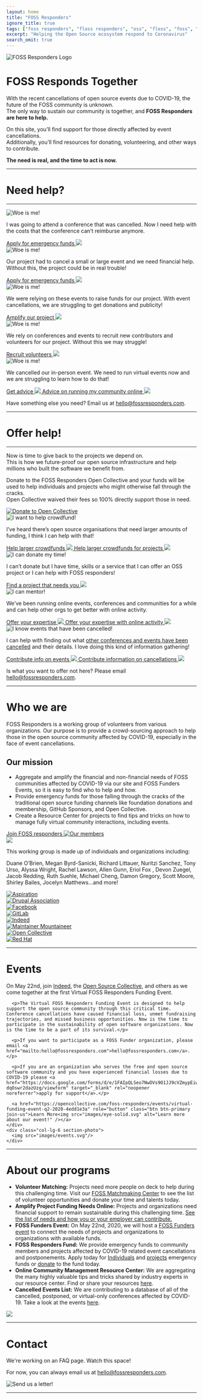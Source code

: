 ```yaml
---
layout: home
title: "FOSS Responders"
ignore_title: true
tags: ["foss responders", "floss responders", "oss", "floss", "foss", "open source", "aid", "coronavirus", "covid-19", "opensource"]
excerpt: "Helping the Open Source ecosystem respond to Coronavirus"
search_omit: true
---
```


<div class="logo">
  <img src="images/Foss-responder-hp-logo.png" alt="FOSS Responders Logo" >
  <h1 class="tagline">
    <span class="foss">FOSS</span> <span class="responds">Responds</span> <span class="together">Together</span>
  </h1>
</div>
<div class="container">
  <div class="row justify-content-md-center top-content">
    <div class="col-md-10">
      <p>With the recent cancellations of open source events due to COVID-19, the future of the FOSS community is unknown.<br class="d-none d-lg-block"/> The only way to sustain our community is together, and <strong>FOSS Responders are here to help.</strong></p>
      <p>On this site, you’ll find support for those directly affected by event cancellations.<br class="d-none d-lg-block"/> Additionally, you’ll find resources for donating, volunteering, and other ways to contribute.</p>
      <p><strong>The need is real, and the time to act is now.</strong></p>
    </div>
  </div>
  <hr style="border-color:#7BC9AC;"/>
  <div class="row justify-content-md-center" id="need-help">
    <div class="col-md">
      <h1>Need help?</h1>
      <hr class="mini" style="border-color:#FF62A0;"/>
    </div>
  </div>
  <div class="row">
    <div class="col-md-6 photo-box emergency">
      <img src="images/avataaars.png" class="avatar" alt="Woe is me!">
      <p>I was going to attend a conference that was cancelled. Now I need help with the costs that the conference can’t reimburse anymore.</p>
      <a href="https://docs.google.com/forms/d/e/1FAIpQLSeb9yPu3wuA8yklb-bdz9L6x3TLNeK1B4ws9Nf0QB473dV-_A/viewform" role="button" class="btn btn-primary link-button">
        Apply for emergency funds
        <img src="images/chevron-right-solid.svg" />
      </a>
    </div>
    <div class="col-md-6 photo-box-right emergency-event">
      <img src="images/avataaars (1).png" class="avatar" alt="Woe is me!">
      <p>Our project had to cancel a small or large event and we need financial help. Without this, the project could be in real trouble!</p>
      <a href="https://docs.google.com/forms/d/e/1FAIpQLSfncGLt7NQZIsFftsVJ-9upsXx7gYaJwJMkMgVK5ou9UIgZYw/viewform" role="button" class="btn btn-primary link-button">
        Apply for emergency funds
        <img src="images/chevron-right-solid.svg" />
      </a>
    </div>
  </div>
  <div class="row">
    <div class="col-md-6 photo-box amplify">
      <img src="images/avataaars-2.png" class="avatar" alt="Woe is me!">
      <p>We were relying on these events to raise funds for our project. With event cancellations, we are struggling to get donations and publicity!</p>
      <a href="https://fossresponders.discourse.group/t/foss-crowdfunding-campaigns-that-need-your-help/61" role="button" class="btn btn-primary link-button">
        Amplify our project
        <img src="images/chevron-right-solid.svg" />
      </a>
    </div>
    <div class="col-md-6 photo-box-right recruit">
      <img src="images/avataaars (1)-2.png" class="avatar" alt="Woe is me!">
      <p>We rely on conferences and events to recruit new contributors and volunteers for our project. Without this we may struggle!</p>
      <a href="https://fossresponders.discourse.group/t/foss-matchmakers-a-place-to-place-to-find-help-and-volunteer-assistance/62" role="button" class="btn btn-primary link-button">
        Recruit volunteers
        <img src="images/chevron-right-solid.svg" />
      </a>
    </div>
  </div>
  <div class="row justify-content-md-center">
    <div class="col-md-6 photo-box advice">
      <img src="images/avataaars (2).png" class="avatar" alt="Woe is me!">
      <p>We cancelled our in-person event. We need to run virtual events now and we are struggling to learn how to do that!</p>
      <a href="https://fossresponders.discourse.group/t/here-is-a-curated-list-of-remote-event-planning-resources/60" role="button" class="btn btn-primary link-button d-md-none">
        Get advice
        <img src="images/chevron-right-solid.svg" />
      </a>
      <a href="https://fossresponders.discourse.group/t/here-is-a-curated-list-of-remote-event-planning-resources/60" role="button" class="btn btn-primary link-button d-none d-md-block">
        Advice on running my community online
        <img src="images/chevron-right-solid.svg" />
      </a>
    </div>
  </div>
  <div class="row justify-content-md-center">
    <div class="col-md-10 email-us">
      <p>Have something else you need? Email us at <a href="mailto:hello@fossresponders.com">hello@fossresponders.com</a>.
      </p>
    </div>
  </div>
  <hr style="border-color:#FFDD57;"/>
  <div class="row justify-content-md-center" id="offer-help">
    <div class="col-md">
      <h1>Offer help!</h1>
      <hr class="mini" style="border-color:#58B2E4;"/>
    </div>
  </div>
  <div class="row justify-content-md-center">
    <div class="col-md-10">
      <p>Now is time to give back to the projects we depend on.<br />This is how we future-proof our open source infrastructure and help millions who built the software we benefit from.</p>
      <p>Donate to the FOSS Responders Open Collective and your funds will be used to help individuals and projects who might otherwise fall through the cracks.<br class="d-none d-lg-block"/> Open Collective waived their fees so 100% directly support those in need.</p>
      <a href="https://opencollective.com/foss-responders" target="_blank" title="Donate to our Open Collective!" rel="noopener noreferrer">
        <img class="oc-image" src="images/Image 1.png" alt="Donate to Open Collective" />
      </a>
    </div>
  </div>
  <div class="row">
    <div class="col-md-6 photo-box crowdfunds">
      <img src="images/avataaars-1.png" class="avatar" alt="I want to help crowdfund!">
      <p>I’ve heard there’s open source organisations that need larger amounts of funding, I think I can help with that!</p>
      <a href="https://fossresponders.discourse.group/t/foss-crowdfunding-campaigns-that-need-your-help/61" role="button" class="btn btn-primary link-button d-md-none">
        Help larger crowdfunds
        <img src="images/chevron-right-solid.svg" />
      </a>
      <a href="https://fossresponders.discourse.group/t/foss-crowdfunding-campaigns-that-need-your-help/61" role="button" class="btn btn-primary link-button d-none d-md-block">
        Help larger crowdfunds for projects
        <img src="images/chevron-right-solid.svg" />
      </a>
    </div>
    <div class="col-md-6 photo-box-right donate-time">
      <img src="images/avataaars (1)-1.png" class="avatar" alt="I can donate my time!">
      <p>I can’t donate but I have time, skills or a service that I can offer an OSS project or I can help with FOSS responders!</p>
      <a href="https://fossresponders.discourse.group/t/foss-matchmakers-a-place-to-place-to-find-help-and-volunteer-assistance/62" role="button" class="btn btn-primary link-button">
        Find a project that needs you
        <img src="images/chevron-right-solid.svg" />
      </a>
    </div>
  </div>
  <div class="row">
    <div class="col-md-6 photo-box mentor">
      <img src="images/avataaars (1)-3.png" class="avatar" alt="I can mentor!">
      <p>We’ve been running online events, conferences and communities for a while and can help other orgs to get better with online activity.</p>
      <a href="https://fossresponders.discourse.group/t/foss-matchmakers-a-place-to-place-to-find-help-and-volunteer-assistance/62" role="button" class="btn btn-primary link-button d-md-none">
        Offer your expertise
        <img src="images/chevron-right-solid.svg" />
      </a>
      <a href="https://fossresponders.discourse.group/t/foss-matchmakers-a-place-to-place-to-find-help-and-volunteer-assistance/62" role="button" class="btn btn-primary link-button d-none d-md-block">
        Offer your expertise with online activity
        <img src="images/chevron-right-solid.svg" />
      </a>
    </div>
    <div class="col-md-6 photo-box-right cancellations">
      <img src="images/avataaars-3.png" class="avatar" alt="I know events that have been cancelled!">
      <p>I can help with finding out what <a href="https://airtable.com/shrETNURgXNrGWbd8/tblc49hMMykARebo8?blocks=hide" target="_blank" rel="noopener noreferrer">other conferences and events have been cancelled</a> and their details. I love doing this kind of information gathering!</p>
      <a href="https://airtable.com/shr5QBJUPPOQUJfND" role="button" class="btn btn-primary link-button d-md-none">
        Contribute info on events
        <img src="images/chevron-right-solid.svg" />
      </a>
      <a href="https://airtable.com/shr5QBJUPPOQUJfND" role="button" class="btn btn-primary link-button d-none d-md-block">
        Contribute information on cancellations
        <img src="images/chevron-right-solid.svg" />
      </a>
    </div>
  </div>
  <div class="row justify-content-md-center">
    <div class="col-md email-us">
      <p>Is what you want to offer not here? Please email <a href="mailto:hello@fossresponders.com">hello@fossresponders.com</a>.</p>
    </div>
  </div>
  <hr style="border-color:#58B2E4;"/>
  <div class="row text-left justify-content-md-center" id="who-we-are">
    <div class="col-lg-10">
      <div class="row justify-content-md-center">
        <div class="col-md-6">
          <h1>Who we are</h1>
          <p>FOSS Responders is a working group of volunteers from various organizations. Our purpose is to provide a crowd-sourcing approach to help those in the open source community affected by COVID-19, especially in the face of event cancellations.</p>
          <h2>Our mission</h2>
          <ul>
            <li class="one">Aggregate and amplify the financial and non-financial needs of FOSS communities affected by COVID-19 via our site and FOSS Funders Events, so it is easy to find who to help and how.</li>
            <li class="two">Provide emergency funds for those falling through the cracks of the traditional open source funding channels like foundation donations and membership, GitHub Sponsors, and Open Collective.</li>
            <li class="three">Create a Resource Center for projects to find tips and tricks on how to manage fully virtual community interactions, including events.</li>
          </ul>
          <a href="https://fossresponders.discourse.group/" role="button" class="btn btn-primary join-us">Join FOSS responders <img src="images/users-solid.svg" alt="Our members" /></a>
        </div>
        <div class="col-md-6 section-photo d-none d-md-block">
          <img src="images/undraw_connected_world_wuay.svg"/>
        </div>
      </div>
    </div>
  </div>
  <div class="row justify-content-md-center attributions">
    <div class="col-lg-10">
      <p class="center">This working group is made up of individuals and organizations including:</p>
      <p class="center">Duane O’Brien, Megan Byrd-Sanicki, Richard Littauer, Nuritzi Sanchez, Tony Urso, Alyssa Wright, Rachel Lawson, Allen Gunn, Eriol Fox , Devon Zuegel, Jacob Redding, Ruth Suehle, Michael Cheng, Damon Gregory, Scott Moore, Shirley Bailes, Jocelyn Matthews…and more!</p>
    </div>
  </div>
  <div class="row justify-content-md-center" id="logos">
    <div class="col-lg-10">
      <div class="row justify-content-md-center">
        <div class="col-xs-4 col-sm-6 col-md-2">
          <a href="https://aspiration.com" target="_blank">
          <img src="images/Layer 2.svg" alt="Aspiration">
          </a>
        </div>
        <div class="col-xs-4 col-sm-6 col-md-3">
           <a href="https://www.drupal.org/association" target="_blank">
            <img src="images/drupal-association-logo-rgb.png" alt="Drupal Association">
          </a>
        </div>
        <div class="col-xs-4 col-sm-6 col-md-3">
           <a href="https://www.facebook.com/covidsupport" target="_blank">
          <img src="images/Image 7.png" alt="Facebook">
          </a>
        </div>
        <div class="col-xs-4 col-sm-6 col-md-3">
         <a href="https://www.gitlab.com" target="_blank">
          <img src="images/Image 3.png" alt="GitLab">
          </a>
        </div>
        <div class="col-xs-4 col-sm-6 col-md-3">
          <a href="https://www.indeed.com" target="_blank">
          <img src="images/Image 4.png" alt="Indeed">
          </a>
        </div>
        <div class="col-xs-4 col-sm-6 col-md-3">
          <a href="https://maintainer.io/" target="_blank">
          <img src="images/maintainer-io-logo.png" alt="Maintainer Mountaineer">
          </a>
        </div>
        <div class="col-xs-4 col-sm-6 col-md-3">
        <a href="https://opencollective.com/" target="_blank">
          <img src="images/Image 5.png" alt="Open Collective">
          </a>
        </div>
        <div class="col-xs-4 col-sm-6 col-md-3">
        <a href="https://redhat.com/" target="_blank">
          <img src="images/Image 6.png" alt="Red Hat">
         </a>
        </div>
      </div>
    </div>
  </div>
  <hr style="border-color:#FF62A0;"/>
  <div class="row text-left justify-content-md-center" id="events">
    <div class="col-lg-5 offset-lg-1">
      <h1>Events</h1>
      <p>On May 22nd, join <a href="http://opensource.indeed.com/" target="_blank" rel="noopener noreferrer">Indeed</a>, the <a href="https://www.oscollective.org/" target="_blank" rel="noopener noreferrer">Open Source Collective</a>, and others as we come together at the first Virtual FOSS Responders Funding Event.</p>

      <p>The Virtual FOSS Responders Funding Event is designed to help support the open source community through this critical time. Conference cancellations have caused financial loss, unmet fundraising trajectories, and missed business opportunities. Now is the time to participate in the sustainability of open software organizations. Now is the time to be a part of its survival.</p>

      <p>If you want to participate as a FOSS Funder organization, please email <a href="mailto:hello@fossresponders.com">hello@fossresponders.com</a>.</p>

      <p>If you are an organization who serves the free and open source software community and you have experienced financial losses due to COVID-19 please <a href="https://docs.google.com/forms/d/e/1FAIpQLSeo7NwDVs9O1JJ9cVZmypEiw50lEuot7gu3-dqOswr2dazUzg/viewform" target="_blank" rel="noopener noreferrer">apply for support</a>.</p>

      <a href="https://opencollective.com/foss-responders/events/virtual-funding-event-q2-2020-4edd1e3a" role="button" class="btn btn-primary join-us">Learn More<img src="images/eye-solid.svg" alt="Learn more about our event!" /></a>
    </div>
    <div class="col-lg-6 section-photo">
      <img src="images/events.svg"/>
    </div>
  </div>
  <hr style="border-color:#7BC9AC;"/>
  <div class="row text-left justify-content-md-center" id="about">
    <div class="col-lg-10">
      <div class="row justify-content-md-center">
        <div class="col-md">
          <h1>About our programs</h1>
          <ul>
            <li class="one"><strong>Volunteer Matching:</strong> Projects need more people on deck to help during this challenging time. Visit our <a href="https://fossresponders.discourse.group/c/resources/matchmaking/7">FOSS Matchmaking Center</a> to see the list of volunteer opportunities and donate your time and talents today.</li>
            <li class="two"><strong>Amplify Project Funding Needs Online:</strong> Projects and organizations need financial support to remain sustainable during this challenging time. <a href="https://fossresponders.discourse.group/t/foss-crowdfunding-campaigns-that-need-your-help/61">See the list of needs and how you or your employer can contribute.</a></li>
            <li class="three"><strong>FOSS Funders Event:</strong> On May 22nd, 2020, we will host a <a href="https://opencollective.com/foss-responders/events/virtual-funding-event-q2-2020-4edd1e3a">FOSS Funders event</a> to connect the needs of projects and organizations to organizations with available funds.</li>
            <li class="four"><strong>FOSS Responders Fund:</strong> We provide emergency funds to community members and projects affected by COVID-19 related event cancellations and postponements. Apply today for <a href="https://docs.google.com/forms/d/e/1FAIpQLSd74U6Q082n70xlpBiZ8m2m4pj7gIsr-hL-Scli7y0yGtK9rQ/viewform?usp=sf_link">Individuals</a> and <a href="https://docs.google.com/forms/d/e/1FAIpQLSdm1op4FcFJJFPXDxwoQDK3fGnZO6hnQEbXmJcGMlaF4ZF70Q/viewform?usp=sf_link">projects</a> emergency funds or <a href="https://opencollective.com/foss-responders/donate">donate</a> to the fund today.</li>
            <li class="five"><strong>Online Community Management Resource Center:</strong> We are aggregating the many highly valuable tips and tricks shared by industry experts in our resource center. Find or share your resources <a href="https://fossresponders.discourse.group/c/resources/8">here</a>.</li>
            <li class="one"><strong>Cancelled Events List:</strong> We are contributing to a database of all of the cancelled, postponed, or virtual-only conferences affected by COVID-19. Take a look at the events <a href="https://airtable.com/shrETNURgXNrGWbd8/tblc49hMMykARebo8?blocks=hide" target="_blank" rel="noopener noreferrer">here</a>.</li>
          </ul>
        </div>
        <div class="col-md-6 section-photo d-none d-md-block">
          <img src="images/About our programs.svg"/>
        </div>
      </div>
    </div>
  </div>
  <hr style="border-color:#58B2E4;"/>
  <div class="row justify-content-md-center text-left" id="contact">
    <div class="col-lg-10">
      <div class="row justify-content-md-center">
        <div class="col-md-6">
          <h1>Contact</h1>
          <p>We're working on an FAQ page. Watch this space!</p>
          <p>For now, you can always
          <!-- <p>If you have questions, take a look at our FAQ.</p> -->
          <!--
          TODO Design the FAQ page
          <a href="" class="btn btn-primary faqs" role="button">
            Take a look at our FAQS
            <img src="images/question-circle-regular.svg" alt="Do you have questions?" />
          </a>
          <p>Have a question?<br /> -->
          email us at <a href="mailto:hello@fossresponders.com">hello@fossresponders.com</a>.
          </p>
        </div>
        <div class="col-md-6 section-photo">
          <img src="images/undraw_mail_box_kd5i.svg" alt="Send us a letter!" />
        </div>
      </div>
    </div>
  </div>
  <hr style="border-color:#FF62A0;"/>
</div>